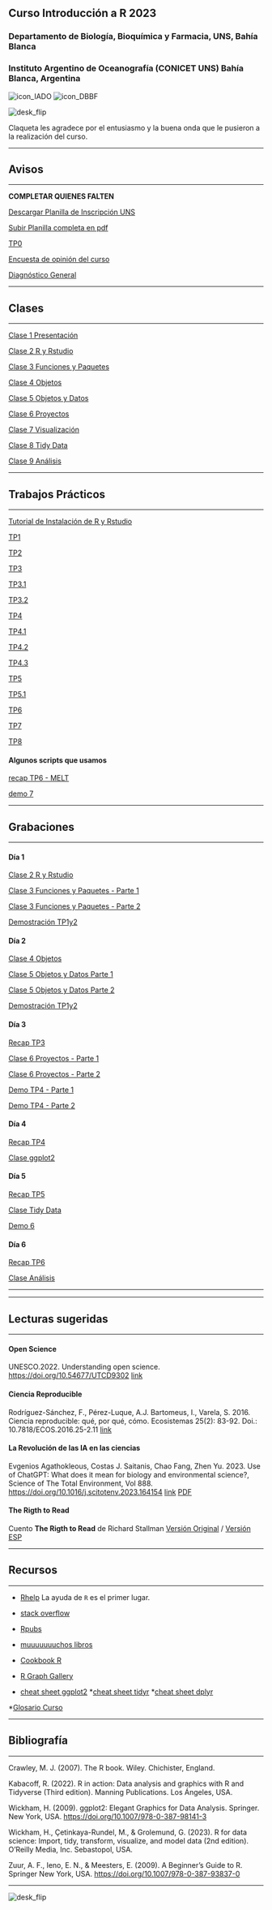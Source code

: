 ## Curso Introducción a R 2023

### Departamento de Biología, Bioquímica y Farmacia, UNS, Bahía Blanca

### Instituto Argentino de Oceanografía (CONICET UNS) Bahía Blanca, Argentina

![icon_IADO](./TPs/img/logo_iado_2019_negro.png)
![icon_DBBF](./TPs/img/BBF_UNS_color_50p.png)

![desk_flip](./TPs/img/claquetita_200.png)

Claqueta les agradece por el entusiasmo y la buena onda que le pusieron a la realización del curso.

****

## Avisos

****

**COMPLETAR QUIENES FALTEN**

[Descargar Planilla de Inscripción UNS](https://pepiamodeo.github.io/cursoR/clases/Planilla_inscripcion_cursos.docx)

[Subir Planilla completa en pdf](https://forms.gle/E85fyNQRNkQ7hhmp8)

[TP0](https://forms.gle/YRcQe3y6xcsFZGro8)

[Encuesta de opinión del curso](https://forms.gle/CFbJbn575bLPvjf58)

[Diagnóstico General](https://pepiamodeo.github.io/cursoR/clases/diagnostico_general.pdf)

****

## Clases

****

[Clase 1 Presentación](https://pepiamodeo.github.io/cursoR/clases/Clase1_presentacion.pdf)

[Clase 2 R y Rstudio](https://pepiamodeo.github.io/cursoR/clases/Clase2_RyRstudio.pdf)

[Clase 3 Funciones y Paquetes](https://pepiamodeo.github.io/cursoR/clases/Clase3_funciones_paquetes.pdf)

[Clase 4 Objetos](https://pepiamodeo.github.io/cursoR/clases/Clase4_objetos.pdf)

[Clase 5 Objetos y Datos](https://pepiamodeo.github.io/cursoR/clases/Clase5_datos_objetos.pdf)

[Clase 6 Proyectos](https://pepiamodeo.github.io/cursoR/clases/Clase6_proyectos.pdf)

[Clase 7 Visualización](https://pepiamodeo.github.io/cursoR/clases/Clase7_ggplot.pdf)

[Clase 8 Tidy Data](https://pepiamodeo.github.io/cursoR/clases/Clase8_tidy_data.pdf)

[Clase 9 Análisis](https://pepiamodeo.github.io/cursoR/clases/Clase9_analisis.pdf)

****

## Trabajos Prácticos

****

[Tutorial de Instalación de R y Rstudio](https://rpubs.com/pepiamodeo/instalacion2023)

[TP1](https://pepiamodeo.github.io/cursoR/TPs/TP1.html)

[TP2](https://pepiamodeo.github.io/cursoR/TPs/TP2.html)

[TP3](https://pepiamodeo.github.io/cursoR/TPs/TP3.html)

[TP3.1](https://pepiamodeo.github.io/cursoR/TPs/TP3.1.html)

[TP3.2](https://pepiamodeo.github.io/cursoR/TPs/TP3.2.html)

[TP4](https://pepiamodeo.github.io/cursoR/TPs/TP4.html)

[TP4.1](https://pepiamodeo.github.io/cursoR/TPs/TP4.1.html)

[TP4.2](https://pepiamodeo.github.io/cursoR/TPs/TP4.2.html)

[TP4.3](https://pepiamodeo.github.io/cursoR/TPs/TP4.3.html)

[TP5](https://pepiamodeo.github.io/cursoR/TPs/TP5.html)

[TP5.1](https://pepiamodeo.github.io/cursoR/TPs/TP5.1.html)

[TP6](https://pepiamodeo.github.io/cursoR/TPs/TP6.html)

[TP7](https://pepiamodeo.github.io/cursoR/TPs/TP7.html)

[TP8](https://pepiamodeo.github.io/cursoR/TPs/TP8.html)

#### Algunos scripts que usamos

[recap TP6 - MELT](https://pepiamodeo.github.io/cursoR/TPs/scripts/recapTP6.R)

[demo 7](https://pepiamodeo.github.io/cursoR/TPs/scripts/demo7_analisis.R)

****

## Grabaciones

****

#### Día 1

[Clase 2 R y Rstudio](https://drive.google.com/file/d/18AYXp5lwl_OlCsIuVTcU6CBMqmYNla_B/view?usp=drive_link)

[Clase 3 Funciones y Paquetes - Parte 1](https://drive.google.com/file/d/18DNq-_Bk29Bm91tOd7Trc9dfucDQCqev/view?usp=drive_link)

[Clase 3 Funciones y Paquetes - Parte 2](https://drive.google.com/file/d/1bGd5hXQUaUbT5k1Z_-tTEpO--Uvnbzfc/view?usp=drive_link)

[Demostración TP1y2](https://drive.google.com/file/d/1lmq-ej3g8BhL3aCYcuB_YILM07gYnVXy/view?usp=drive_link)

#### Día 2

[Clase 4 Objetos](https://drive.google.com/file/d/18BLWdv6en89Xk42sAefImU0fdXHI-1RQ/view?usp=drive_link)

[Clase 5 Objetos y Datos Parte 1](https://drive.google.com/file/d/1dcYsc6YSNHqzxa0C9RsIP98A88SlAsYW/view?usp=drive_link)

[Clase 5 Objetos y Datos Parte 2](https://drive.google.com/file/d/1aQuw2Jx1wY6No1qrtizG3IcMtY67ujay/view?usp=drive_link)

[Demostración TP1y2](https://drive.google.com/file/d/1PnAWTrwx3P-1SNSAvudxMEDrk5mghx8P/view?usp=drive_link)

#### Día 3

[Recap TP3](https://drive.google.com/file/d/12r4Glzeo-l0DVAkO00PngF1H1ASzHPGt/view?usp=sharing) 

[Clase 6 Proyectos - Parte 1](https://drive.google.com/file/d/1wIT1E_lfccZIYgTB2cKHiUl60OVPJ0FV/view?usp=sharing)

[Clase 6 Proyectos - Parte 2](https://drive.google.com/file/d/1HBRbVUqOt_57OG-EEzmnhsiNtE_5cEO3/view?usp=sharing) 

[Demo TP4 - Parte 1](https://drive.google.com/file/d/1FkQK8cFB3YKKjfUiuQ7hM6z8d-qWXFMP/view?usp=sharing) 

[Demo TP4 - Parte 2](https://drive.google.com/file/d/17WfhKA_ZVggOQ9byMO22WnaM_i2P9MYZ/view?usp=sharing)

#### Día 4

[Recap TP4](https://drive.google.com/file/d/1NIzuyW-08sEEJJaPpRomOy_BB7HaExed/view?usp=sharing)

[Clase ggplot2](https://drive.google.com/file/d/1DuCL74rIXbwCDAuQq_9lDtDJA9ksbBnl/view?usp=sharing)

#### Día 5

[Recap TP5](https://drive.google.com/file/d/1vAsTFp5YJ-OOUnGFfa_uJDL6hGMcvyxC/view?usp=sharing)

[Clase Tidy Data](https://drive.google.com/file/d/1PmQUKD1y_5Pj2Em5OwX7xczvzA-jltux/view?usp=sharing)

[Demo 6](https://drive.google.com/file/d/1CmOpes8GYuIoV2tZlXk1d0GUONFdw9A6/view?usp=sharing)

#### Día 6

[Recap TP6](https://drive.google.com/file/d/1dkqcnGkprDVY_--r8aV_ad_NhjNVo04j/view?usp=sharing)

[Clase Análisis](https://drive.google.com/file/d/1qNN6LX-lFWOcILNXZfPDqOZpe8Mfa_fP/view?usp=sharing)

****

****

## Lecturas sugeridas

****

#### Open Science
UNESCO.2022. Understanding open science. https://doi.org/10.54677/UTCD9302 [link](https://doi.org/10.54677/UTCD9302)

#### Ciencia Reproducible
Rodríguez-Sánchez, F., Pérez-Luque, A.J. Bartomeus, I., Varela, S. 2016. Ciencia reproducible: qué, por qué, cómo. Ecosistemas 25(2): 83-92. Doi.: 10.7818/ECOS.2016.25-2.11 [link](https://revistaecosistemas.net/index.php/ecosistemas/article/view/1178)

#### La Revolución de las IA en las ciencias

Evgenios Agathokleous, Costas J. Saitanis, Chao Fang, Zhen Yu. 2023. Use of ChatGPT: What does it mean for biology and environmental science?, Science of The Total Environment, Vol 888. https://doi.org/10.1016/j.scitotenv.2023.164154
[link](https://doi.org/10.1016/j.scitotenv.2023.164154)
[PDF](Agathokleous_etal_2023_chatGPT.pdf)


#### The Rigth to Read

Cuento __The Rigth to Read__ de Richard Stallman 
[Versión Original](https://www.gnu.org/philosophy/right-to-read.en.html) / 
[Versión ESP](https://www.gnu.org/philosophy/right-to-read.es.html)

****

## Recursos

****

   * [Rhelp](https://www.r-project.org/help.html) La ayuda de `R` es el primer lugar.
   * [stack overflow](https://stackoverflow.com/)
   * [Rpubs](https://rpubs.com/)
   * [muuuuuuuchos libros](https://www.r-project.org/doc/bib/R-books.html)
   * [Cookbook R](http://www.cookbook-r.com/)
   * [R Graph Gallery](https://r-graph-gallery.com/)

   * [cheat sheet ggplot2](https://rstudio.github.io/cheatsheets/data-visualization.pdf)
   *[cheat sheet tidyr](https://rstudio.github.io/cheatsheets/tidyr.pdf)
   *[cheat sheet dplyr](https://rstudio.github.io/cheatsheets/data-transformation.pdf)

   *[Glosario Curso](https://pepiamodeo.github.io/cursoR/clases/Glosario.pdf)

****

## Bibliografía

****

Crawley, M. J. (2007). The R book. Wiley. Chichister, England.

Kabacoff, R. (2022). R in action: Data analysis and graphics with R and Tidyverse (Third edition). Manning Publications. Los Ángeles, USA.

Wickham, H. (2009). ggplot2: Elegant Graphics for Data Analysis. Springer. New York, USA. https://doi.org/10.1007/978-0-387-98141-3

Wickham, H., Çetinkaya-Rundel, M., & Grolemund, G. (2023). R for data science: Import, tidy, transform, visualize, and model data (2nd edition). O’Reilly Media, Inc. Sebastopol, USA.

Zuur, A. F., Ieno, E. N., & Meesters, E. (2009). A Beginner’s Guide to R. Springer New York, USA. https://doi.org/10.1007/978-0-387-93837-0

****

![desk_flip](./TPs/img/deskflip_150p.gif)
